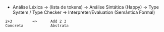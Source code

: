 - Análise Léxica -> (lista de tokens) -> Análise Sintática (Happy) -> Type System / Type Checker -> Interpreter/Evaluation (Semântica Formal)

```
2+3         =>      Add 2 3
Concreta            Abstrata   
```